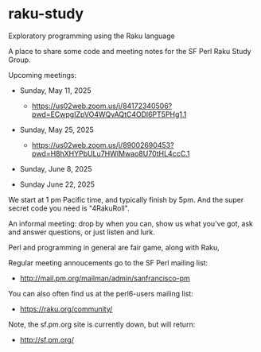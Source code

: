 # raku-study
Exploratory programming using the Raku language

A place to share some code and meeting notes for the SF Perl Raku Study Group.

Upcoming meetings:

* Sunday, May 11, 2025
  *   https://us02web.zoom.us/j/84172340506?pwd=ECwpgIZpVO4WQyAQtC4ODl6PT5PHg1.1
  
*  Sunday, May 25, 2025 
    *  https://us02web.zoom.us/j/89002690453?pwd=H8hXHYPbULu7HWIMwao8U70tHL4ccC.1

*  Sunday, June 8, 2025 
*  Sunday June 22, 2025 


We start at 1 pm Pacific time, and typically finish by 5pm.
And the super secret code you need is "4RakuRoll".

An informal meeting: drop by when you can, show us what you've got,
ask and answer questions, or just listen and lurk.

Perl and programming in general are fair game, along with Raku, 

Regular meeting annoucements go to the SF Perl mailing list:

*  http://mail.pm.org/mailman/admin/sanfrancisco-pm

You can also often find us at the perl6-users mailing list:

*  https://raku.org/community/


Note, the sf.pm.org site is currently down, but will return:

*  http://sf.pm.org/
